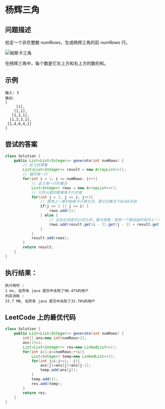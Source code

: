 # 杨辉三角

## 问题描述

给定一个非负整数 numRows，生成杨辉三角的前 numRows 行。

![帕斯卡三角](https://upload.wikimedia.org/wikipedia/commons/0/0d/PascalTriangleAnimated2.gif)

在杨辉三角中，每个数是它左上方和右上方的数的和。

## 示例

```
输入: 5
输出:
[
     [1],
    [1,1],
   [1,2,1],
  [1,3,3,1],
 [1,4,6,4,1]
]
```

## 尝试的答案

```java
class Solution {
    public List<List<Integer>> generate(int numRows) {
        // 定义结果集
        List<List<Integer>> result = new ArrayList<>();
        // 遍历每一行
        for(int i = 1; i <= numRows; i++){
            // 定义每一行的集合
            List<Integer> rows = new ArrayList<>();
			// 行内元素的数量等于行的值
            for(int j = 1; j <= i; j++){
                // 使用上一章的帕斯卡计算方式，要记住集合下标从0开始
                if(j == 1 || j == i) {
                    rows.add(1);
                } else {
                    // 此处应该是可以优化的，解决思路：使用一个数组临时保存上一个集合中的元素，这样可以不用遍历集合，改为使用下标取值
                    rows.add(result.get(i - 2).get(j - 2) + result.get(i - 2).get(j - 1));
                }
            }
            result.add(rows);
        }
        return result;
    }
}
```

## 执行结果：

```
执行用时 :
1 ms, 在所有 java 提交中击败了98.47%的用户
内存消耗 :
33.7 MB, 在所有 java 提交中击败了33.76%的用户
```

## LeetCode 上的最优代码

```java
class Solution {
    public List<List<Integer>> generate(int numRows) {
        int[] ans=new int[numRows+2];
        ans[1]=1;
        List<List<Integer>> res=new LinkedList<>();        
        for(int i=1;i<=numRows;++i){
            List<Integer> temp=new LinkedList<>();
            for(int j=i;j>=2;--j){
                ans[j]=ans[j]+ans[j-1];
                temp.add(ans[j]);
            }
            temp.add(1);
            res.add(temp);
        }
        return res;
    }
}
```

